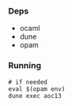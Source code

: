 ### Deps

- ocaml
- dune
- opam

### Running

```
# if needed
eval $(opam env) 
dune exec aoc13
```
